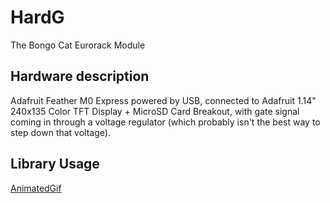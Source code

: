 # HardG
The Bongo Cat Eurorack Module

## Hardware description
Adafruit Feather M0 Express powered by USB, connected to Adafruit 1.14" 240x135 Color TFT Display + MicroSD Card Breakout, with gate signal coming in through a voltage regulator (which probably isn't the best way to step down that voltage). 

## Library Usage
[AnimatedGif](https://github.com/bitbank2/AnimatedGIF)
